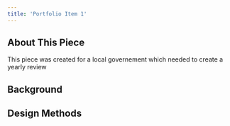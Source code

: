 ```yaml
---
title: 'Portfolio Item 1'
---
```


## About This Piece

This piece was created for a local governement which needed to create a yearly review

## Background


## Design Methods
